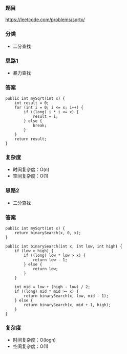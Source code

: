 ### 题目
https://leetcode.com/problems/sqrtx/

### 分类
* 二分查找

### 思路1
* 暴力查找

### 答案
```
public int mySqrt(int x) {
    int result = 0;
    for (int i = 0; i <= x; i++) {
        if ((long) i * i <= x) {
            result = i;
        } else {
            break;
        }
    }
    return result;
}
```

### 复杂度
* 时间复杂度：O(n)
* 空间复杂度：O(1)

### 思路2
* 二分查找

### 答案
```
public int mySqrt(int x) {
    return binarySearch(x, 0, x);
}

public int binarySearch(int x, int low, int high) {
    if (low > high) {
        if ((long) low * low > x) {
            return low - 1;
        } else {
            return low;
        }
    }
    
    int mid = low + (high - low) / 2;
    if ((long) mid * mid >= x) {
        return binarySearch(x, low, mid - 1);
    } else {
        return binarySearch(x, mid + 1, high);
    }
}
```

### 复杂度
* 时间复杂度：O(logn)
* 空间复杂度：O(1)
